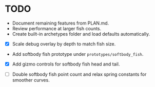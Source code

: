 # TODO
- Document remaining features from PLAN.md.
- Review performance at larger fish counts.
- Create built-in archetypes folder and load defaults automatically.
- [x] Scale debug overlay by depth to match fish size.
- Add softbody fish prototype under `prototypes/softbody_fish`.
- [x] Add gizmo controls for softbody fish head and tail.
- [ ] Double softbody fish point count and relax spring constants for smoother curves.

